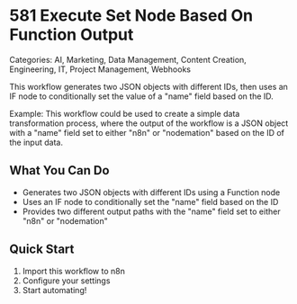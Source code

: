 # 581 Execute Set Node Based On Function Output

Categories: AI, Marketing, Data Management, Content Creation, Engineering, IT, Project Management, Webhooks

This workflow generates two JSON objects with different IDs, then uses an IF node to conditionally set the value of a "name" field based on the ID.

Example: This workflow could be used to create a simple data transformation process, where the output of the workflow is a JSON object with a "name" field set to either "n8n" or "nodemation" based on the ID of the input data.

## What You Can Do
- Generates two JSON objects with different IDs using a Function node
- Uses an IF node to conditionally set the "name" field based on the ID
- Provides two different output paths with the "name" field set to either "n8n" or "nodemation"

## Quick Start
1. Import this workflow to n8n
2. Configure your settings
3. Start automating!


